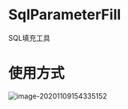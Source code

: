# SqlParameterFill
 SQL填充工具

# 使用方式

![image-20201109154335152](C:\Users\mi\AppData\Roaming\Typora\typora-user-images\image-20201109154335152.png)